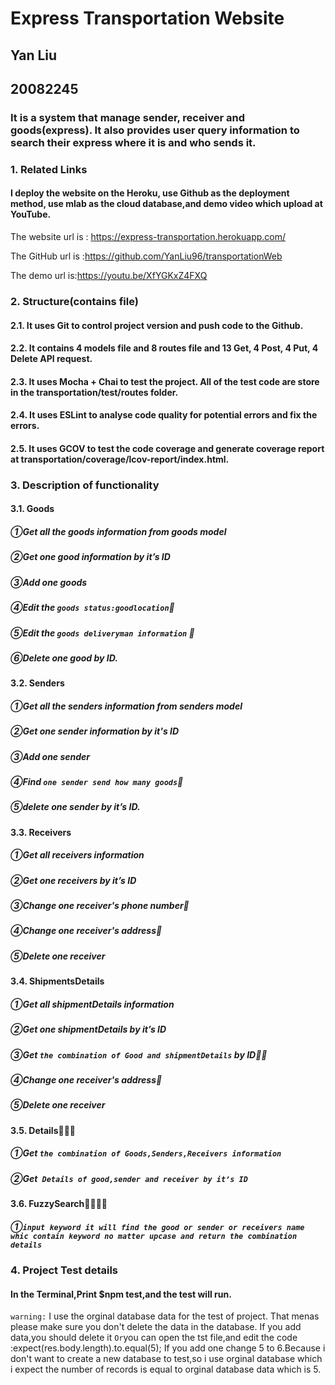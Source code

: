# Express Transportation Website
## Yan Liu 
## 20082245
### It is a system that manage sender, receiver and goods(express). It also provides user query information to search their express where it is and who sends it. 
### 1. Related Links
#### I deploy the website on the Heroku, use Github as the deployment method, use mlab as the cloud database,and demo video which upload at YouTube.

The website url is : https://express-transportation.herokuapp.com/

The GitHub url is :https://github.com/YanLiu96/transportationWeb

The demo url is:https://youtu.be/XfYGKxZ4FXQ

### 2.	Structure(contains file)
#### 2.1.	It uses Git to control project version and push code to the Github.
#### 2.2.	It contains 4 models file and 8 routes file and 13 Get, 4 Post, 4 Put, 4 Delete API request.
#### 2.3.	It uses Mocha + Chai to test the project. All of the test code are store in the transportation/test/routes folder. 
#### 2.4.	It uses ESLint to analyse code quality for potential errors and fix the errors.
#### 2.5.	It uses GCOV to test the code coverage and generate coverage report at transportation/coverage/lcov-report/index.html.

### 3.	Description of functionality
#### 3.1.	Goods
##### ①Get all the goods information from goods model
##### ②Get one good information by it’s ID
##### ③Add one goods 
##### ④Edit the `goods status:goodlocation`🌟
##### ⑤Edit the `goods deliveryman information` 🌟
##### ⑥Delete one good by ID. 


#### 3.2.	Senders
##### ①Get all the senders information from senders model
##### ②Get one sender information by it's ID
##### ③Add one sender
##### ④Find `one sender send how many goods`🌟
##### ⑤delete one sender by it’s ID.


#### 3.3.	Receivers
##### ①Get all receivers information
##### ②Get one receivers by it’s ID
##### ③Change one receiver's phone number🌟
##### ④Change one receiver's address🌟
##### ⑤Delete one receiver


#### 3.4.	ShipmentsDetails
##### ①Get all shipmentDetails information
##### ②Get one shipmentDetails by it’s ID
##### ③Get `the combination of Good and shipmentDetails` by ID🌟🌟
##### ④Change one receiver's address🌟
##### ⑤Delete one receiver


#### 3.5.	Details🌟🌟🌟
##### ①Get `the combination of Goods,Senders,Receivers information`
##### ②Get` Details of good,sender and receiver by it’s ID`


#### 3.6.	FuzzySearch🌟🌟🌟🌟
##### ①`input keyword it will find the good or sender or receivers name whic contain keyword no matter upcase and return the combination details`	


### 4.	Project Test details
#### In the Terminal,Print $npm test,and the test will run.
`warning:`
I use the orginal database data for the test of project. That menas please make sure you don't delete the data in the database. If you add data,you should delete it `Or`you can open the tst file,and edit the code :expect(res.body.length).to.equal(5); If you add one change 5 to 6.Because i don't want to create a new database to test,so i use orginal database which i expect the number of records is equal to orginal database data which is 5.

